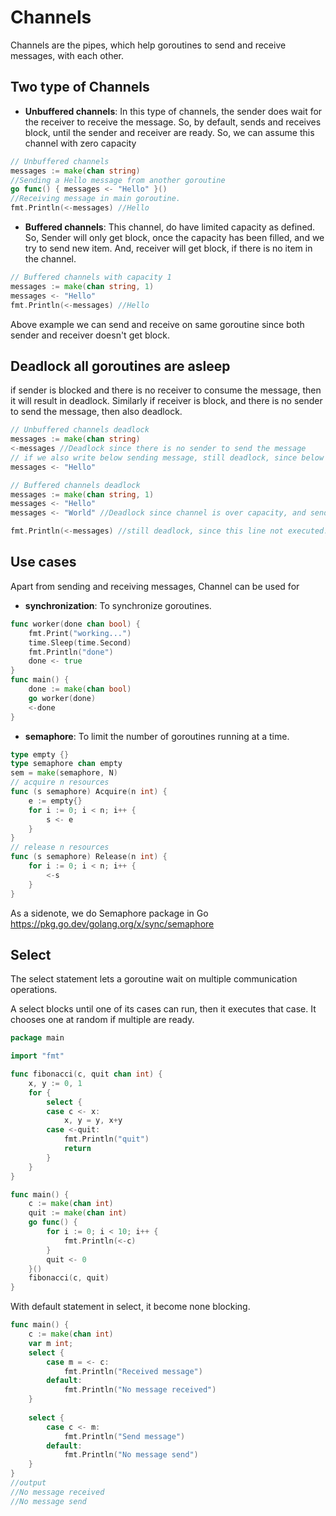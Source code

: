 # Channels
Channels are the pipes, which help goroutines to send and receive messages, with each other.

## Two type of Channels
- **Unbuffered channels**: In this type of channels, the sender does wait for the receiver to receive the message. So, by default, sends and receives block, until the sender and receiver are ready. So, we can assume this channel with zero capacity
```go
// Unbuffered channels
messages := make(chan string)
//Sending a Hello message from another goroutine
go func() { messages <- "Hello" }()
//Receiving message in main goroutine.
fmt.Println(<-messages) //Hello
```
- **Buffered channels**: This channel, do have limited capacity as defined. So, Sender will only get block, once the capacity has been filled, and we try to send new item. And, receiver will get block, if there is no item in the channel.
```go
// Buffered channels with capacity 1
messages := make(chan string, 1)
messages <- "Hello"
fmt.Println(<-messages) //Hello
```
Above example we can send and receive on same goroutine since both sender and receiver doesn't get block.

## Deadlock all goroutines are asleep
if sender is blocked and there is no receiver to consume the message, then it will result in deadlock. Similarly if receiver is block, and there is no sender to send the message, then also deadlock.
```go
// Unbuffered channels deadlock
messages := make(chan string)
<-messages //Deadlock since there is no sender to send the message
// if we also write below sending message, still deadlock, since below line won't get executed, so no sender.
messages <- "Hello"
```
```go
// Buffered channels deadlock
messages := make(chan string, 1)
messages <- "Hello"
messages <- "World" //Deadlock since channel is over capacity, and sender is blocked to send new message, and there is no receiver avaible.

fmt.Println(<-messages) //still deadlock, since this line not executed.
```
## Use cases
Apart from sending and receiving messages, Channel can be used for 
- **synchronization**: To synchronize goroutines.
```go
func worker(done chan bool) {
    fmt.Print("working...")
    time.Sleep(time.Second)
    fmt.Println("done")
    done <- true
}
func main() {
    done := make(chan bool)
    go worker(done)
    <-done
}
```
- **semaphore**: To limit the number of goroutines running at a time.
```go
type empty {}
type semaphore chan empty
sem = make(semaphore, N)
// acquire n resources
func (s semaphore) Acquire(n int) {
    e := empty{}
    for i := 0; i < n; i++ {
        s <- e
    }
}
// release n resources
func (s semaphore) Release(n int) {
    for i := 0; i < n; i++ {
        <-s
    }
}
```
As a sidenote, we do Semaphore package in Go
https://pkg.go.dev/golang.org/x/sync/semaphore

## Select
The select statement lets a goroutine wait on multiple communication operations.

A select blocks until one of its cases can run, then it executes that case. It chooses one at random if multiple are ready.

```go
package main

import "fmt"

func fibonacci(c, quit chan int) {
	x, y := 0, 1
	for {
		select {
		case c <- x:
			x, y = y, x+y
		case <-quit:
			fmt.Println("quit")
			return
		}
	}
}

func main() {
	c := make(chan int)
	quit := make(chan int)
	go func() {
		for i := 0; i < 10; i++ {
			fmt.Println(<-c)
		}
		quit <- 0
	}()
	fibonacci(c, quit)
}

```

With default statement in select, it become none blocking.
```go
func main() {
	c := make(chan int)
	var m int;
	select {
		case m = <- c:
			fmt.Println("Received message")
		default:
			fmt.Println("No message received")
	}
	
	select {
		case c <- m:
			fmt.Println("Send message")
		default:
			fmt.Println("No message send")
	}
}
//output
//No message received
//No message send
```